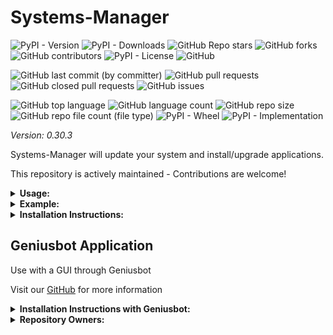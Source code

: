 # Systems-Manager

![PyPI - Version](https://img.shields.io/pypi/v/systems-manager)
![PyPI - Downloads](https://img.shields.io/pypi/dd/systems-manager)
![GitHub Repo stars](https://img.shields.io/github/stars/Knuckles-Team/systems-manager)
![GitHub forks](https://img.shields.io/github/forks/Knuckles-Team/systems-manager)
![GitHub contributors](https://img.shields.io/github/contributors/Knuckles-Team/systems-manager)
![PyPI - License](https://img.shields.io/pypi/l/systems-manager)
![GitHub](https://img.shields.io/github/license/Knuckles-Team/systems-manager)

![GitHub last commit (by committer)](https://img.shields.io/github/last-commit/Knuckles-Team/systems-manager)
![GitHub pull requests](https://img.shields.io/github/issues-pr/Knuckles-Team/systems-manager)
![GitHub closed pull requests](https://img.shields.io/github/issues-pr-closed/Knuckles-Team/systems-manager)
![GitHub issues](https://img.shields.io/github/issues/Knuckles-Team/systems-manager)

![GitHub top language](https://img.shields.io/github/languages/top/Knuckles-Team/systems-manager)
![GitHub language count](https://img.shields.io/github/languages/count/Knuckles-Team/systems-manager)
![GitHub repo size](https://img.shields.io/github/repo-size/Knuckles-Team/systems-manager)
![GitHub repo file count (file type)](https://img.shields.io/github/directory-file-count/Knuckles-Team/systems-manager)
![PyPI - Wheel](https://img.shields.io/pypi/wheel/systems-manager)
![PyPI - Implementation](https://img.shields.io/pypi/implementation/systems-manager)

*Version: 0.30.3*

Systems-Manager will update your system and install/upgrade applications.

This repository is actively maintained - Contributions are welcome!

<details>
  <summary><b>Usage:</b></summary>

| Short Flag | Long Flag         | Description                                   |
|------------|-------------------|-----------------------------------------------|
| -h         | --help            | See usage for script                          |
| -c         | --clean           | Clean Recycle/Trash bin                       |
| -e         | --enable-features | Enable Window Features                        |
| -f         | --font            | Install Hack NF Font                          |
| -i         | --install         | Install applications                          |
| -p         | --python          | Install Python Modules                        |
| -s         | --silent          | Don't print to stdout                         |
| -u         | --update          | Update your applications and Operating System |
| -t         | --theme           | Apply Takuyuma Terminal Theme                 |

</details>

<details>
  <summary><b>Example:</b></summary>

```bash
systems-manager --font --update --clean --theme --python 'geniusbot' --install 'python3'
```

</details>

<details>
  <summary><b>Installation Instructions:</b></summary>

Install Python Package

```bash
python -m pip install systems-manager
```

</details>



## Geniusbot Application

Use with a GUI through Geniusbot

Visit our [GitHub](https://github.com/Knuckles-Team/geniusbot) for more information

<details>
  <summary><b>Installation Instructions with Geniusbot:</b></summary>

Install Python Package

```bash
python -m pip install geniusbot
```

</details>


<details>
  <summary><b>Repository Owners:</b></summary>


<img width="100%" height="180em" src="https://github-readme-stats.vercel.app/api?username=Knucklessg1&show_icons=true&hide_border=true&&count_private=true&include_all_commits=true" />

![GitHub followers](https://img.shields.io/github/followers/Knucklessg1)
![GitHub User's stars](https://img.shields.io/github/stars/Knucklessg1)
</details>
